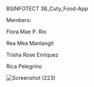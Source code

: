 BSINFOTECT 3B_Cuty_Food-App

Members:

Flora Mae P. Rio

Rea Mea Manlangit

Trisha Rose Enriquez

Rica Pelegrino

![Screenshot (223)](https://github.com/mae-06/FOOD-APP/assets/168103164/6e9ef640-05d6-4cac-971d-89b1f167689d)

